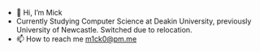 - 👋 Hi, I’m Mick
- Currently Studying Computer Science at Deakin University, previously University of Newcastle. Switched due to relocation.  
- 📫 How to reach me m1ck0@pm.me

<!---
m1ckw/m1ckw is a ✨ special ✨ repository because its `README.md` (this file) appears on your GitHub profile.
You can click the Preview link to take a look at your changes.
--->
